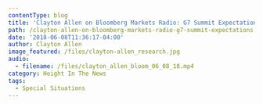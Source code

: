 ```yaml
---
contentType: blog
title: 'Clayton Allen on Bloomberg Markets Radio: G7 Summit Expectations'
path: /clayton-allen-on-bloomberg-markets-radio-g7-summit-expectations
date: '2018-06-08T11:36:17-04:00'
author: Clayton Allen
image_featured: /files/clayton-allen_research.jpg
audio:
  - filename: /files/clayton_allen_bloom_06_08_18.mp4
category: Height In The News
tags:
  - Special Situations
---
```


